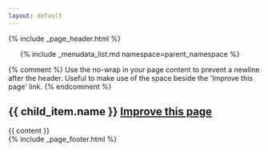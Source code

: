 ```yaml
---
layout: default
---
```


{% include _page_header.html %}

<div class="container-fluid">
  <div class="row">
    <div id="sidebar_nav" role="navigation" class="col-sm-3 col-md-2 sidebar">
      <ul class="nav nav-sidebar">
        {% include _menudata_list.md namespace=parent_namespace %}
      </ul>
    </div>
    <div role="main" class="col-sm-9 col-sm-offset-3 col-md-10 col-md-offset-2 main">
      <div class="inner">
        <section id="main_content">
          {% comment %}
            Use the no-wrap in your page content to prevent a newline after the header.
            Useful to make use of the space beside the 'Improve this page' link.
          {% endcomment %}
          <h2 {% if page.no-wrap == true %}style="display: inline-block;"{% endif %}><a id="canfar-beta" class="anchor" href="#canfar-beta" aria-hidden="true">
                <span aria-hidden="true" class="octicon octicon-link"></span></a>{{ child_item.name }} <a class="btn btn-sm btn-warning" href="{{site.github.repository_url}}/blob/gh-pages/{{page.path}}">
                <span class="glyphicon glyphicon-pencil"></span> Improve this page</a></h2>
          {{ content }}
        </section>
      </div>
    </div>
  </div>
</div>
{% include _page_footer.html %}
